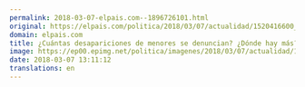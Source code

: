```yaml
---
permalink: 2018-03-07-elpais.com--1896726101.html
original: https://elpais.com/politica/2018/03/07/actualidad/1520416600_775468.html#?ref=rss&format=simple&link=link
domain: elpais.com
title: ¿Cuántas desapariciones de menores se denuncian? ¿Dónde hay más?
image: https://ep00.epimg.net/politica/imagenes/2018/03/07/actualidad/1520416600_775468_1520424789_rrss_normal.jpg
date: 2018-03-07 13:11:12
translations: en
---
```


